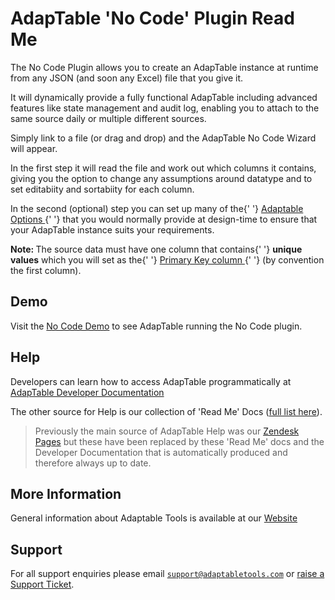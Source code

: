 # AdapTable 'No Code' Plugin Read Me

<p>
            The No Code Plugin allows you to create an AdapTable instance at
            runtime from any JSON (and soon any Excel) file that you give it.
          </p>
          <p>
            It will dynamically provide a fully functional AdapTable including
            advanced features like state management and audit log, enabling you
            to attach to the same source daily or multiple different sources.
          </p>
          <p>
            Simply link to a file (or drag and drop) and the AdapTable No Code
            Wizard will appear.
          </p>
          <p>
            In the first step it will read the file and work out which columns
            it contains, giving you the option to change any assumptions around
            datatype and to set editabiity and sortabiity for each column.
          </p>
          <p>
            In the second (optional) step you can set up many of the{' '}
            <a
              href="https://api.adaptabletools.com/modules/_src_adaptableoptions_adaptableoptions_.html"
              target="_blank"
            >
              Adaptable Options
            </a>{' '}
            that you would normally provide at design-time to ensure that your
            AdapTable instance suits your requirements.
          </p>
          <p>
            <b>Note: </b> The source data must have one column that contains{' '}
            <b>unique values</b> which you will set as the{' '}
            <a
              href="https://api.adaptabletools.com/interfaces/_src_adaptableoptions_adaptableoptions_.adaptableoptions.html#primarykey"
              target="_blank"
            >
              Primary Key column
            </a>{' '}
            (by convention the first column).
          </p>

## Demo

Visit the [No Code Demo](https://demo.adaptabletools.com/admin/aggridnocodedemo) to see AdapTable running the No Code plugin.

## Help

Developers can learn how to access AdapTable programmatically at [AdapTable Developer Documentation](https://api.adaptabletools.com) 

The other source for Help is our collection of 'Read Me' Docs ([full list here](https://github.com/AdaptableTools/adaptable/blob/master/packages/adaptable/readme/readme-list.md)).

> Previously the main source of AdapTable Help was our [Zendesk Pages](https://adaptabletools.zendesk.com/hc/en-us/articles/360007083017-Help-) but these have been replaced by these 'Read Me' docs and the Developer Documentation that is automatically produced and therefore always up to date.

## More Information

General information about Adaptable Tools is available at our [Website](http://www.adaptabletools.com) 

## Support

For all support enquiries please email [`support@adaptabletools.com`](mailto:support@adaptabletools.com) or [raise a Support Ticket](https://adaptabletools.zendesk.com/hc/en-us/requests/new).
